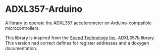 # ADXL357-Arduino
A library to operate the ADXL357 accelerometer on Arduino-compatible microcontrollers.

This library is inspired from the [Seeed Technology Inc.](https://github.com/Seeed-Studio/Seeed_ADXL357B) ADXL357b library. This version had correct defines for register addresses and a doxygen documentation.
